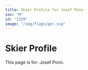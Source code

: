 ```yaml
---
title: Skier Profile for Josef Ponn
sex: "M"
id: "1329"
image: "/img/flags/ger.svg" 
---
```


# Skier Profile

This page is for: Josef Ponn.
    
